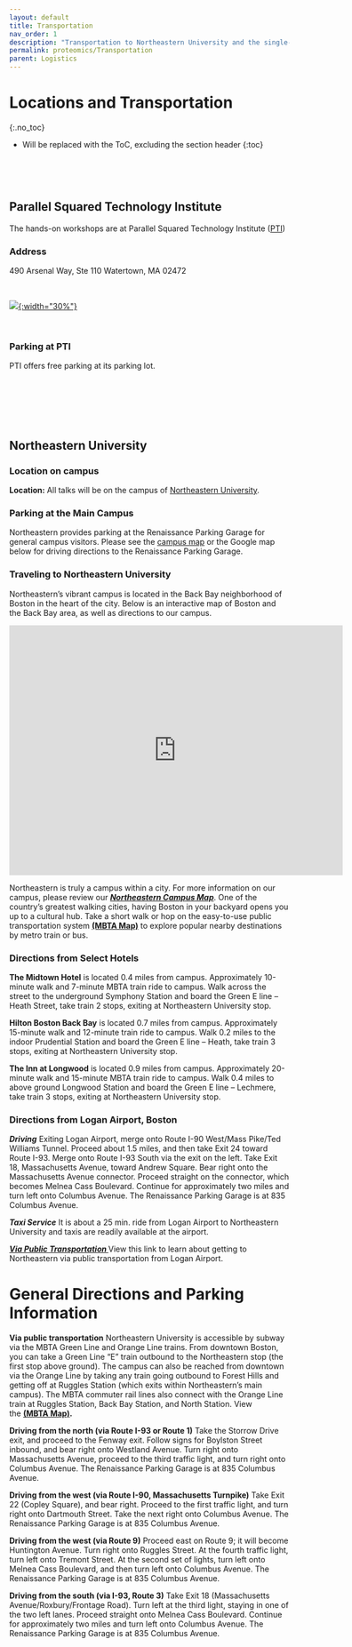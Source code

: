 ```yaml
---
layout: default
title: Transportation
nav_order: 1
description: "Transportation to Northeastern University and the single-cell proteomics conference"
permalink: proteomics/Transportation
parent: Logistics
---
```


# Locations and Transportation


{:.no_toc}

* Will be replaced with the ToC, excluding the section header
{:toc}


&nbsp;

&nbsp;


## Parallel Squared Technology Institute

The hands-on workshops are at Parallel Squared Technology Institute ([PTI](https://www.parallelsq.org/))

<h3 style="text-align: left;"><strong>Address</strong></h3>
490 Arsenal Way, Ste 110
Watertown, MA 02472

&nbsp;

<!--[![]({{site.baseurl}}/sponsors/pti-full-dark-background.png){:width="60%" .center-image}](https://www.parallelsq.org)-->
[![]({{site.baseurl}}/sponsors/pti-full-black-transparent.png){:width="30%"}](https://www.parallelsq.org)

&nbsp;

<h3 style="text-align: left;"><strong>Parking at PTI</strong></h3>
PTI offers free parking at its parking lot.  


&nbsp;

&nbsp;

&nbsp;


## Northeastern University

<h3 style="text-align: left;"><strong>Location on campus</strong></h3>
<strong>Location:</strong> All talks will be on the campus of <a href="https://www.northeastern.edu/campusmap/printable/campusmap15.pdf">Northeastern University</a>.

<h3 style="text-align: left;"><strong>Parking at the Main Campus</strong></h3>
Northeastern provides parking at the Renaissance Parking Garage for general campus visitors. Please see the <a href="https://www.northeastern.edu/campusmap/printable/campusmap15.pdf">campus map</a> or the Google map below for driving directions to the Renaissance Parking Garage.


<h3 style="text-align: left;"><strong>Traveling to Northeastern University</strong></h3>
<p style="text-align: left;" data-ae_styles="background-color;rgba(0, 0, 0, 0);font-size;24px;font-weight;normal;color;rgb(78, 69, 65)">Northeastern’s vibrant campus is located in the Back&nbsp;Bay neighborhood of Boston in the heart of the city. Below is an interactive map of Boston and the Back Bay area, as well as directions to our campus.</p>
<iframe src="https://www.google.com/maps/embed?pb=!1m18!1m12!1m3!1d2949.1272334916403!2d-71.09136038383826!3d42.339810644371546!2m3!1f0!2f0!3f0!3m2!1i1024!2i768!4f13.1!3m3!1m2!1s0x89e37a1999cf5ce1%3A0xc97b00e66522b98c!2sNortheastern+University!5e0!3m2!1sen!2sus!4v1563052631059!5m2!1sen!2sus" width="600" height="450" frameborder="0" style="border:0" allowfullscreen></iframe>
<p style="text align: left;" data-ae_styles="background-color;rgba(0, 0, 0, 0);font-size;24px;font-weight;normal;color;rgb(78, 69, 65)">Northeastern is truly a&nbsp;campus within a city. For more information on our campus, please review our&nbsp;<strong><em><a href="https://www.northeastern.edu/iutam2018/wp-content/uploads/2017/07/Northeastern-University-Campus-Map-1.pdf">Northeastern Campus Map</a></em></strong>. One of the country’s greatest walking cities, having Boston in your backyard opens you up to a cultural hub. Take a short walk or hop on the easy-to-use public transportation system&nbsp;<a href="https://d3044s2alrsxog.cloudfront.net/sites/default/files/maps/Rapid_Transit_Map.pdf"><strong>(MBTA Map)</strong></a>&nbsp;to explore popular nearby destinations by metro train or bus.</p>

<h3 style="text-align: left;"><strong>Directions from Select Hotels</strong></h3>
<p style="text-align: left;"><strong>The Midtown Hotel</strong>&nbsp;is located 0.4 miles from campus. Approximately 10-minute walk and&nbsp;7-minute MBTA train ride to campus. Walk across the street to the underground Symphony Station and board the Green E line – Heath Street, take train 2 stops, exiting at Northeastern University stop.</p>
<p style="text-align: left;"><strong>Hilton Boston Back Bay</strong>&nbsp;is located 0.7 miles from campus. Approximately 15-minute walk and 12-minute train ride to campus. Walk 0.2 miles to the indoor Prudential Station and board the Green E line – Heath, take train 3 stops, exiting at Northeastern University stop.</p>
<p style="text-align: left;"><strong>The Inn at Longwood</strong>&nbsp;is located 0.9 miles from campus. Approximately 20-minute walk and 15-minute MBTA train ride to campus. Walk 0.4 miles to above ground Longwood Station and board the Green E line – Lechmere, take train 3 stops, exiting at Northeastern University stop.</p>

<h3><strong>Directions from Logan Airport, Boston</strong></h3>
<em><strong>Driving</strong></em>
Exiting Logan Airport, merge onto Route I-90 West/Mass Pike/Ted Williams Tunnel. Proceed about 1.5 miles, and then take Exit 24 toward Route I-93. Merge onto Route I-93 South via the exit on the left. Take Exit 18, Massachusetts Avenue, toward Andrew Square. Bear right onto the Massachusetts Avenue connector. Proceed straight on the connector, which becomes Melnea Cass Boulevard. Continue for approximately two miles and turn left onto Columbus Avenue. The Renaissance Parking Garage is at 835 Columbus Avenue.

<em><strong>Taxi Service</strong></em>
It is about a 25 min. ride from Logan Airport to Northeastern University and taxis are readily available at the airport.

<em><strong><a href="https://www.google.com/maps/dir/Boston+Logan+International+Airport+(BOS),+1+Harborside+Dr,+Boston,+MA+02128/360+Huntington+Avenue,+Boston,+MA/@42.3556136,-71.0670939,14z/data=!3m1!4b1!4m14!4m13!1m5!1m1!1s0x89e37014d5da4937:0xc9394c31f2d5144!2m2!1d-71.0095602!2d42.3656132!1m5!1m1!1s0x89e37a185b1286ff:0x2c025c6d4b00cba2!2m2!1d-71.0881734!2d42.339348!3e3">Via Public Transportation&nbsp;</a></strong></em>View this link to learn about getting to Northeastern via public transportation from Logan Airport.
<h1><strong>General Directions and Parking Information</strong></h1>
<strong>Via public transportation</strong>
Northeastern University is accessible by subway via the MBTA Green Line and Orange Line trains. From downtown Boston, you can take a Green Line “E” train outbound to the Northeastern stop (the first stop above ground). The campus can also be reached from downtown via the Orange Line by taking any train going outbound to Forest Hills and getting off at Ruggles Station (which exits within Northeastern’s main campus). The MBTA commuter rail lines also connect with the Orange Line train at Ruggles Station, Back Bay Station, and North Station. View the&nbsp;<strong><a href="https://d3044s2alrsxog.cloudfront.net/sites/default/files/maps/Rapid_Transit_Map.pdf">(MBTA Map)</a>.</strong>

<strong>Driving from the north (via Route I-93 or Route 1)</strong>
Take the Storrow Drive exit, and proceed to the Fenway exit. Follow signs for Boylston Street inbound, and bear right onto Westland Avenue. Turn right onto Massachusetts Avenue, proceed to the third traffic light, and turn right onto Columbus Avenue. The Renaissance Parking Garage is at 835 Columbus Avenue.

<strong>Driving from the west (via Route I-90, Massachusetts Turnpike)</strong>
Take Exit 22 (Copley Square), and bear right. Proceed to the first traffic light, and turn right onto Dartmouth Street. Take the next right onto Columbus Avenue. The Renaissance Parking Garage is at 835 Columbus Avenue.

<strong>Driving from the west (via Route 9)</strong>
Proceed east on Route 9; it will become Huntington Avenue. Turn right onto Ruggles Street. At the fourth traffic light, turn left onto Tremont Street. At the second set of lights, turn left onto Melnea Cass Boulevard, and then turn left onto Columbus Avenue. The Renaissance Parking Garage is at 835 Columbus Avenue.

<strong>Driving from the south (via I-93, Route 3)</strong>
Take Exit 18 (Massachusetts Avenue/Roxbury/Frontage Road). Turn left at the third light, staying in one of the two left lanes. Proceed straight onto Melnea Cass Boulevard. Continue for approximately two miles and turn left onto Columbus Avenue. The Renaissance Parking Garage is at 835 Columbus Avenue.
